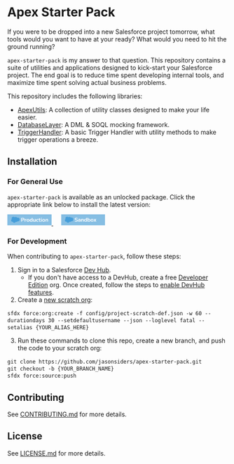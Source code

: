 # Apex Starter Pack

If you were to be dropped into a new Salesforce project tomorrow, what tools would you want to have at your ready? What would you need to hit the ground running?

`apex-starter-pack` is my answer to that question. This repository contains a suite of utilities and applications designed to kick-start your Salesforce project. The end goal is to reduce time spent developing internal tools, and maximize time spent solving actual business problems.

This repository includes the following libraries:

-   [ApexUtils](force-app/main/default/classes/ApexUtils): A collection of utility classes designed to make your life easier.
-   [DatabaseLayer](force-app/main/default/classes/DatabaseLayer): A DML & SOQL mocking framework.
-   [TriggerHandler](force-app/main/default/classes/TriggerHandler): A basic Trigger Handler with utility methods to make trigger operations a breeze.

## Installation

### **For General Use**

`apex-starter-pack` is available as an unlocked package. Click the appropriate link below to install the latest version:

<p>
    <a href="https://login.salesforce.com/packaging/installPackage.apexp?p0=04t8b000001RvnrAAC">
        <img 
            alt="Deploy to Salesforce (Production/Developer Edition)" 
            src="media/prod-deploy.png" 
            width="20%"
        >
    </a>    
    &emsp;
    <a href="https://test.salesforce.com/packaging/installPackage.apexp?p0=04t8b000001RvnrAAC">
    <img 
        alt="Deploy to Salesforce (Sandbox)" 
        src="media/sb-deploy.png" 
        width="20%"
        >
    </a>
</p>

### **For Development**

When contributing to `apex-starter-pack`, follow these steps:

1. Sign in to a Salesforce [Dev Hub](https://developer.salesforce.com/docs/atlas.en-us.packagingGuide.meta/packagingGuide/dev_hub_intro.htm).
    - If you don't have access to a DevHub, create a free [Developer Edition](https://developer.salesforce.com/signup) org. Once created, follow the steps to [enable DevHub features](https://developer.salesforce.com/docs/atlas.en-us.packagingGuide.meta/packagingGuide/sfdx_setup_enable_devhub.htm).
2. Create a [new scratch org](https://developer.salesforce.com/docs/atlas.en-us.sfdx_dev.meta/sfdx_dev/sfdx_dev_scratch_orgs_create.htm):

```
sfdx force:org:create -f config/project-scratch-def.json -w 60 --durationdays 30 --setdefaultusername --json --loglevel fatal --setalias {YOUR_ALIAS_HERE}
```

3. Run these commands to clone this repo, create a new branch, and push the code to your scratch org:

```
git clone https://github.com/jasonsiders/apex-starter-pack.git
git checkout -b {YOUR_BRANCH_NAME}
sfdx force:source:push
```

## Contributing

See [CONTRIBUTING.md](CONTRIBUTING.md) for more details.

## License

See [LICENSE.md](LICENSE.md) for more details.

